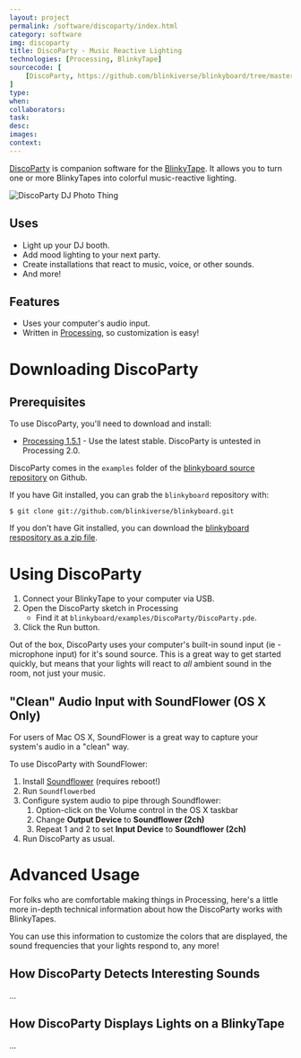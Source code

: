 ```yaml
---
layout: project
permalink: /software/discoparty/index.html
category: software
img: discoparty
title: DiscoParty - Music Reactive Lighting
technologies: [Processing, BlinkyTape]
sourcecode: [
	[DiscoParty, https://github.com/blinkiverse/blinkyboard/tree/master/examples/DiscoParty]	
]
type:
when:
collaborators:
task: 
desc:
images:
context: 
---
```


[DiscoParty](https://github.com/blinkiverse/blinkyboard/examples/DiscoParty) is companion software for the [BlinkyTape](/blinkytape).  It allows you to turn one or more BlinkyTapes into colorful music-reactive lighting.

![DiscoParty DJ Photo Thing]()

## Uses

* Light up your DJ booth.
* Add mood lighting to your next party.
* Create installations that react to music, voice, or other sounds.
* And more!

## Features

* Uses your computer's audio input.
* Written in [Processing](http://processing.org/), so customization is easy!

# Downloading DiscoParty

## Prerequisites

To use DiscoParty, you'll need to download and install:

* [Processing 1.5.1](http://processing.org/download/) - Use the latest stable.  DiscoParty is untested in Processing 2.0.

DiscoParty comes in the `examples` folder of the [blinkyboard source repository](https://github.com/blinkiverse/blinkyboard/) on Github.

If you have Git installed, you can grab the `blinkyboard` repository with:

	$ git clone git://github.com/blinkiverse/blinkyboard.git

If you don't have Git installed, you can download the [blinkyboard respository as a zip file](https://github.com/blinkiverse/blinkyboard/archive/master.zip).

# Using DiscoParty

1. Connect your BlinkyTape to your computer via USB.
2. Open the DiscoParty sketch in Processing
    * Find it at `blinkyboard/examples/DiscoParty/DiscoParty.pde`.
3. Click the Run button.

Out of the box, DiscoParty uses your computer's built-in sound input (ie -
microphone input) for it's sound source.  This is a great way to get started
quickly, but means that your lights will react to *all* ambient sound in the
room, not just your music.

## "Clean" Audio Input with SoundFlower (OS X Only)

For users of Mac OS X, SoundFlower is a great way to capture your system's audio
in a "clean" way.

To use DiscoParty with SoundFlower:

1. Install [Soundflower](http://cycling74.com/soundflower-landing-page/) (requires reboot!)
2. Run `Soundflowerbed`
3. Configure system audio to pipe through Soundflower:
    1. Option-click on the Volume control in the OS X taskbar
    2. Change **Output Device** to **Soundflower (2ch)**
    3. Repeat 1 and 2 to set **Input Device** to **Soundflower (2ch)**
4. Run DiscoParty as usual.

# Advanced Usage

For folks who are comfortable making things in Processing, here's a little more
in-depth technical information about how the DiscoParty works with BlinkyTapes.

You can use this information to customize the colors that are displayed, the
sound frequencies that your lights respond to, any more!

## How DiscoParty Detects Interesting Sounds

...

## How DiscoParty Displays Lights on a BlinkyTape

...
